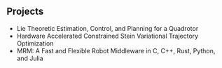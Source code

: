 ## Projects

- Lie Theoretic Estimation, Control, and Planning for a Quadrotor
- Hardware Accelerated Constrained Stein Variational Trajectory Optimization
- MRM: A Fast and Flexible Robot Middleware in C, C++, Rust, Python, and Julia

